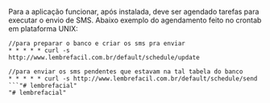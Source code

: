 ﻿Para a aplicação funcionar, após instalada, deve ser agendado tarefas para executar o envio de SMS.
Abaixo exemplo do agendamento feito no crontab em plataforma UNIX:

```
//para preparar o banco e criar os sms pra enviar
* * * * * curl -s http://www.lembrefacil.com.br/default/schedule/update  

//para enviar os sms pendentes que estavam na tal tabela do banco
* * * * * curl -s http://www.lembrefacil.com.br/default/schedule/send    
```"# lembrefacial" 
"# lembrefacial" 

